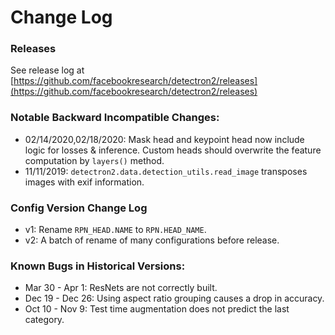 # Change Log

### Releases
See release log at
[https://github.com/facebookresearch/detectron2/releases](https://github.com/facebookresearch/detectron2/releases)

### Notable Backward Incompatible Changes:

* 02/14/2020,02/18/2020: Mask head and keypoint head now include logic for losses & inference. Custom heads
	should overwrite the feature computation by `layers()` method.
* 11/11/2019: `detectron2.data.detection_utils.read_image` transposes images with exif information.

### Config Version Change Log

* v1: Rename `RPN_HEAD.NAME` to `RPN.HEAD_NAME`.
* v2: A batch of rename of many configurations before release.

### Known Bugs in Historical Versions:
* Mar 30 - Apr 1: ResNets are not correctly built.
* Dec 19 - Dec 26: Using aspect ratio grouping causes a drop in accuracy.
* Oct 10 - Nov 9: Test time augmentation does not predict the last category.
